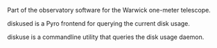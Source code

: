 Part of the observatory software for the Warwick one-meter telescope.

diskused is a Pyro frontend for querying the current disk usage.

diskuse is a commandline utility that queries the disk usage daemon.
